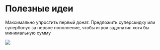 # Полезные идеи

Максимально упростить первый донат. Предложить суперскидку или супербонус за первое пополнение, чтобы игрок задонатил хотя бы минимальную сумму

![](https://i.imgur.com/VT6LGK6.png)
